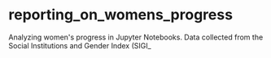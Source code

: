 # reporting_on_womens_progress
Analyzing women's progress in Jupyter Notebooks. Data collected from the Social Institutions and Gender Index (SIGI_

